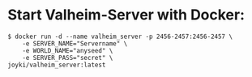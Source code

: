 # Start Valheim-Server with Docker:

~~~~~
$ docker run -d --name valheim_server -p 2456-2457:2456-2457 \
    -e SERVER_NAME="Servername" \
    -e WORLD_NAME="anyseed" \
    -e SERVER_PASS="secret" \
joyki/valheim_server:latest
~~~~~